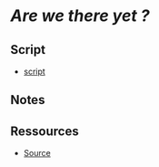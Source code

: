 # *Are we there yet ?*

## Script

- [script](script.md)

## Notes

## Ressources

- [Source](https://www.youtube.com/watch?v=ScEPu1cs4l0&t=1s)
